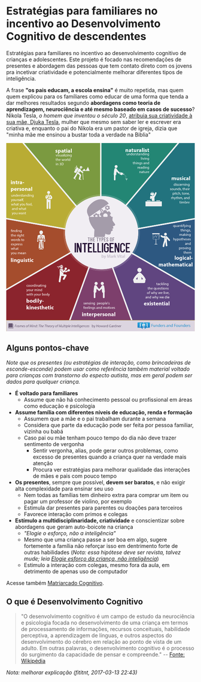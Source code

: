 # Estratégias para familiares no incentivo ao Desenvolvimento Cognitivo de descendentes
Estratégias para familiares no incentivo ao desenvolvimento cognitivo de crianças e adolescentes.
Este projeto é focado nas recomendações de presentes e abordagem das pessoas que
tem contato direto com os jovens pra incetivar criatividade e potencialmente
melhorar diferentes tipos de inteligência.

A frase **"os pais educam, a escola ensina"** é muito repetida, mas quem
quem explicou para os famíliares como educar de uma forma que tenda a dar
melhores resultados segundo **abordagens como teoria de aprendizagem, neurociência
e até mesmo baseado em casos de sucesso**? Nikola Tesla, _o homem que inventou
o século 20_, [atribuia sua criatividade à sua mãe, Djuka Tesla](http://www.bio-orthodoxy.com/2016/02/georgina-djuka-tesla-1822-1892-nikola.html),
mulher que mesmo sem saber ler e escrever era criativa e, enquanto o pai do
Nikola era um pastor de igreja, dizia que "minha mãe me ensinou a bustar toda a
verdade na Biblia"


![9 tipos de inteligência](imagens/9-types-of-intelligence-infographic.png)

## Alguns pontos-chave

_Note que os presentes (ou estratégias de interação, como brincadeiras de
esconde-esconde) podem usar como referência também material voltado para
crianças com transtorno do especto autista, mas em geral podem ser dados para
qualquer criança._

- **É voltado para familiares**
  - Assume que não há conhecimento pessoal ou profissional em áreas como educação e psicologia
- **Assume família com diferentes níveis de educação, renda e formação**
  - Assumem que a mãe e o pai trabalham durante a semana
  - Considera que parte da educação pode ser feita por pessoa familiar, vizinha ou babá
  - Caso pai ou mãe tenham pouco tempo do dia não deve trazer sentimento de vergonha
    - Sentir vergonha, alias, pode gerar outros problemas, como excesso de presentes quando a criança quer na verdade mais atenção
    - Procura ver estratégias para melhorar qualidade das interações de mães e pais com pouco tempo
- **Os presentes**, sempre que possível, **devem ser baratos**, e não exigir alta complexidade para ensinar seu uso
  - Nem todas as famílias tem dinheiro extra para comprar um item ou pagar um professor de violino, por exemplo
  - Estimula dar presentes para parentes ou doações para terceiros
  - Favorece interação com primos e colegas
- **Estímulo a multidisciplinaridade, criatividade** e conscientizar sobre abordagens que geram auto-boicote na criança
  - _"Elogie o esforço, não a inteligência"_
  - Mesmo que uma criança passe a ser boa em algo, sugere fortemente a família
não reforçar isso em dentrimento forte de outras habilidades (_Nota: essa
hipótese deve ser revista, talvez mude; leia [Elogie esforço da criança, não inteligência](http://www.psicologiasdobrasil.com.br/elogie-o-esforco-da-crianca-nao-a-inteligencia/)_)
  - Estimulo a interação com colegas, mesmo fora da aula, em detrimento de apenas uso de computador

Acesse também [Matriarcado Cognitivo](https://github.com/fititnt/matriarcado-cognitivo).

## O que é Desenvolvimento Cognitivo

> "O desenvolvimento cognitivo é um campo de estudo da neurociência e psicologia
> focada no desenvolvimento de uma criança em termos de processamento de informações,
> recursos conceituais, habilidade perceptiva, a aprendizagem de línguas,
> e outros aspectos do desenvolvimento do cérebro em relação ao ponto de vista de um adulto.
> Em outras palavras, o desenvolvimento cognitivo é o processo do surgimento da capacidade de pensar e compreende."
> -- [Fonte: Wikipédia](https://pt.wikipedia.org/wiki/Desenvolvimento_cognitivo)

_Nota: melhorar explicação (fititnt, 2017-03-13 22:43)_